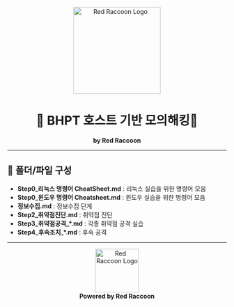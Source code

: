 <p align="center">
  <img src="https://pplx-res.cloudinary.com/image/private/user_uploads/40985373/2eb1ee3d-0347-4c26-b820-024e6025cf22/image.jpg" width="200" alt="Red Raccoon Logo"/>
</p>

<h1 align="center">🦝 BHPT 호스트 기반 모의해킹🦝</h1>
<p align="center">
  <b>by Red Raccoon</b>
</p>

---
## 📂 폴더/파일 구성

- **Step0_리눅스 명령어 CheatSheet.md** : 리눅스 실습을 위한 명령어 모음
- **Step0_윈도우 명령어 Cheatsheet.md** : 윈도우 실습을 위한 명령어 모음
- **정보수집.md** : 정보수집 단계 
- **Step2_취약점진단.md** : 취약점 진단 
- **Step3_취약점공격_*.md** : 각종 취약점 공격 실습
- **Step4_후속조치_*.md** : 후속 공격

---

<p align="center">
  <img src="https://pplx-res.cloudinary.com/image/private/user_uploads/40985373/2eb1ee3d-0347-4c26-b820-024e6025cf22/image.jpg" width="100" alt="Red Raccoon Logo"/>
  <br>
  <b>Powered by Red Raccoon</b>
</p>
